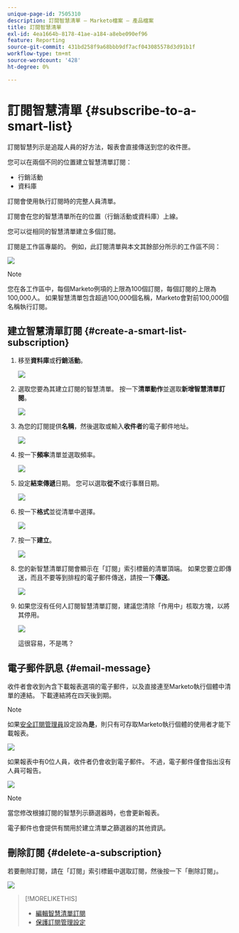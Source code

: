 ```yaml
---
unique-page-id: 7505310
description: 訂閱智慧清單 — Marketo檔案 — 產品檔案
title: 訂閱智慧清單
exl-id: 4ea1664b-8178-41ae-a184-a8ebe090ef96
feature: Reporting
source-git-commit: 431bd258f9a68bbb9df7acf043085578d3d91b1f
workflow-type: tm+mt
source-wordcount: '428'
ht-degree: 0%

---
```


# 訂閱智慧清單 {#subscribe-to-a-smart-list}

訂閱智慧列示是追蹤人員的好方法，報表會直接傳送到您的收件匣。

您可以在兩個不同的位置建立智慧清單訂閱：

* 行銷活動
* 資料庫

訂閱會使用執行訂閱時的完整人員清單。

訂閱會在您的智慧清單所在的位置（行銷活動或資料庫）上線。

您可以從相同的智慧清單建立多個訂閱。

訂閱是工作區專屬的。 例如，此訂閱清單與本文其餘部分所示的工作區不同：

![](assets/one.png)

>[!NOTE]
>
>您在各工作區中，每個Marketo例項的上限為100個訂閱，每個訂閱的上限為100,000人。 如果智慧清單包含超過100,000個名稱，Marketo會對前100,000個名稱執行訂閱。

## 建立智慧清單訂閱 {#create-a-smart-list-subscription}

1. 移至&#x200B;**資料庫**&#x200B;或&#x200B;**行銷活動**。

   ![](assets/db.png)

1. 選取您要為其建立訂閱的智慧清單。 按一下&#x200B;**清單動作**&#x200B;並選取&#x200B;**新增智慧清單訂閱**。

   ![](assets/three.png)

1. 為您的訂閱提供&#x200B;**名稱**，然後選取或輸入&#x200B;**收件者**&#x200B;的電子郵件地址。

   ![](assets/image2015-9-14-13-3a18-3a38.png)

1. 按一下&#x200B;**頻率**&#x200B;清單並選取頻率。

   ![](assets/image2015-9-14-13-3a21-3a21.png)

1. 設定&#x200B;**結束傳遞**&#x200B;日期。 您可以選取&#x200B;**從不**&#x200B;或行事曆日期。

   ![](assets/image2015-9-14-13-3a23-3a37.png)

1. 按一下&#x200B;**格式**&#x200B;並從清單中選擇。

   ![](assets/image2015-9-14-13-3a25-3a25.png)

1. 按一下&#x200B;**建立**。

   ![](assets/image2015-9-11-15-3a58-3a4.png)

1. 您的新智慧清單訂閱會顯示在「訂閱」索引標籤的清單頂端。 如果您要立即傳送，而且不要等到排程的電子郵件傳送，請按一下&#x200B;**傳送**。

   ![](assets/eight.png)

1. 如果您沒有任何人訂閱智慧清單訂閱，建議您清除「作用中」核取方塊，以將其停用。

   ![](assets/nine.png)

   這很容易，不是嗎？

## 電子郵件訊息 {#email-message}

收件者會收到內含下載報表選項的電子郵件，以及直接連至Marketo執行個體中清單的連結。 下載連結將在四天後到期。

>[!NOTE]
>
>如果[安全訂閱管理員](/help/marketo/product-docs/reporting/basic-reporting/report-subscriptions/secure-the-subscription-admin-setting.md)設定設為&#x200B;**是**，則只有可存取Marketo執行個體的使用者才能下載報表。

![](assets/image2015-4-17-15-3a46-3a47.png)

如果報表中有0位人員，收件者仍會收到電子郵件。 不過，電子郵件僅會指出沒有人員可報告。

![](assets/image2015-4-17-16-3a11-3a8.png)

>[!NOTE]
>
>當您修改根據訂閱的智慧列示篩選器時，也會更新報表。

電子郵件也會提供有關用於建立清單之篩選器的其他資訊。

## 刪除訂閱 {#delete-a-subscription}

若要刪除訂閱，請在「訂閱」索引標籤中選取訂閱，然後按一下「刪除訂閱」。

![](assets/twelve.png)

>[!MORELIKETHIS]
>
>* [編輯智慧清單訂閱](/help/marketo/product-docs/reporting/basic-reporting/report-subscriptions/edit-a-smart-list-subscription.md)
>* [保護訂閱管理設定](/help/marketo/product-docs/reporting/basic-reporting/report-subscriptions/secure-the-subscription-admin-setting.md)
